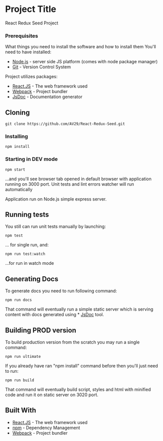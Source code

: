 # Project Title

React Redux Seed Project

### Prerequisites

What things you need to install the software and how to install them
You'll need to have installed:
* [Node.js](https://nodejs.org/en/) - server side JS platform (comes with node package manager)
* [Git](https://git-scm.com/) - Version Control System

Project utilizes packages: 
* [React.JS](https://facebook.github.io/react/) - The web framework used
* [Webpack](https://webpack.js.org/) - Project bundler
* [JsDoc](http://usejsdoc.org/) - Documentation generator

## Cloning

```
git clone https://github.com/AV29/React-Redux-Seed.git
```

### Installing

```
npm install
```

### Starting in DEV mode

```
npm start
```
...and you'll see browser tab opened in default browser with application running on 3000 port. Unit tests and lint errors watcher will run automatically

Application run on Node.js simple express server.

## Running tests

You still can run unit tests manually by launching:

```
npm test
```
... for single run, and:
```
npm run test:watch
```
...for run in watch mode

## Generating Docs

To generate docs you need to run following command: 
```
npm run docs
```
That command will eventually run a simple static server which is serving content with docs generated using * [JsDoc](http://usejsdoc.org/) tool.

## Building PROD version
To build production version from the scratch you may run a single command:
```
npm run ultimate
```
If you already have ran "npm install" command before then you'll just need to run: 
```
npm run build
```
That command will eventually build script, styles and html with minified code and run it on static server on 3020 port.

## Built With

* [React.JS](https://facebook.github.io/react/) - The web framework used
* [npm](https://www.npmjs.com/) - Dependency Management
* [Webpack](https://webpack.js.org/) - Project bundler
